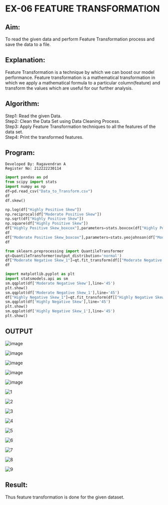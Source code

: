 # EX-06 FEATURE TRANSFORMATION
## Aim:
To read the given data and perform Feature Transformation process and save the data to a file.
## Explanation:
Feature Transformation is a technique by which we can boost our model performance. Feature transformation is a mathematical transformation in which we apply a mathematical formula to a particular column(feature) and transform the values which are useful for our further analysis.

## Algorithm:
Step1: Read the given Data.
<br>
Step2: Clean the Data Set using Data Cleaning Process.
<br>
Step3: Apply Feature Transformation techniques to all the features of the data set.
<br>
Step4: Print the transformed features.
<br>
## Program:
```
Developed By: Ragavendran A
Register No: 212222230114
```
```python
import pandas as pd
from scipy import stats
import numpy as np
df=pd.read_csv("Data_to_Transform.csv")
df
df.skew()

np.log(df["Highly Positive Skew"])
np.reciprocal(df["Moderate Positive Skew"])
np.sqrt(df["Highly Positive Skew"])
np.square(df["Highly Positive Skew"])
df["Highly Positive Skew_boxcox"],parameters=stats.boxcox(df["Highly Positive Skew"])
df
df["Moderate Positive Skew_boxcox"],parameters=stats.yeojohnson(df["Moderate Negative Skew"])
df

from sklearn.preprocessing import QuantileTransformer
qt=QuantileTransformer(output_distribution='normal')
df["Moderate Negative Skew_1"]=qt.fit_transform(df[["Moderate Negative Skew"]])
df

import matplotlib.pyplot as plt
import statsmodels.api as sm
sm.qqplot(df['Moderate Negative Skew'],line='45')
plt.show()
sm.qqplot(df['Moderate Negative Skew_1'],line='45')
df["Highly Negative Skew_1"]=qt.fit_transform(df[["Highly Negative Skew"]])
sm.qqplot(df['Highly Negative Skew'],line='45')
plt.show()
sm.qqplot(df['Highly Negative Skew_1'],line='45')
plt.show()
```
## OUTPUT

![image](https://github.com/kavinesh8476/ODD2023-Datascience-Ex06/assets/118466561/c87c186e-aa56-4ada-bd0b-f206e28da12c)

![image](https://github.com/kavinesh8476/ODD2023-Datascience-Ex06/assets/118466561/79e6bbba-c80b-4e4f-936e-90548808b4fe)

![image](https://github.com/kavinesh8476/ODD2023-Datascience-Ex06/assets/118466561/981ffa46-f0e2-4064-8300-cabc49f1fe29)

![image](https://github.com/kavinesh8476/ODD2023-Datascience-Ex06/assets/118466561/e13a50a8-3720-4fbb-ad5a-f53e8f073f62)

![image](https://github.com/kavinesh8476/ODD2023-Datascience-Ex06/assets/118466561/82d25927-e0a0-40da-a568-29fcf65fb1cd)

![1](https://github.com/kavinesh8476/ODD2023-Datascience-Ex06/assets/118466561/974244ba-bf85-49a2-9c5a-9efc6917f089)

![2](https://github.com/kavinesh8476/ODD2023-Datascience-Ex06/assets/118466561/6f5c1e47-de3d-488c-a0a9-e6a3e318cec5)

![3](https://github.com/kavinesh8476/ODD2023-Datascience-Ex06/assets/118466561/221b51d9-69c6-417c-8eda-586a225fa011)

![4](https://github.com/kavinesh8476/ODD2023-Datascience-Ex06/assets/118466561/7555347c-e9d6-45b9-ba5e-ecfc517a6d6a)

![5](https://github.com/kavinesh8476/ODD2023-Datascience-Ex06/assets/118466561/218fa41e-8ecd-41a0-b2e5-077e02563ab5)

![6](https://github.com/kavinesh8476/ODD2023-Datascience-Ex06/assets/118466561/ea744e15-ca1e-44a4-bad6-97f3cc44ed55)

![7](https://github.com/kavinesh8476/ODD2023-Datascience-Ex06/assets/118466561/85935965-3f8d-4272-a6f8-246d5cf51446)

![8](https://github.com/kavinesh8476/ODD2023-Datascience-Ex06/assets/118466561/9140db78-3b28-4aa2-b4cf-7aa331cc4089)

![9](https://github.com/kavinesh8476/ODD2023-Datascience-Ex06/assets/118466561/36bc734c-ca61-4e86-bd30-20915f1fd7b4)



## Result:
Thus feature transformation is done for the given dataset.
